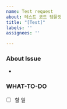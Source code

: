 ```yaml
---
name: Test request
about: 테스트 코드 템플릿
title: "[Test]"
labels: ''
assignees: ''

---
```


### About Issue
<!-- 어떤 기능을 구현할 것인가 -->
- 

### WHAT-TO-DO
<!-- 진행할 작업을 나열하며 할 일을 정확히 파악합니다. -->
- [ ] 할 일

